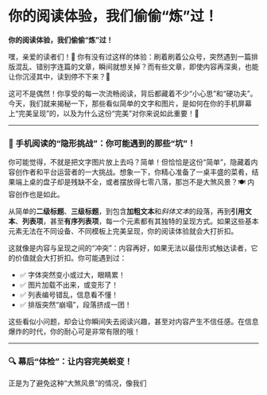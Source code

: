 # **你的阅读体验，我们偷偷“炼”过！**

**你的阅读体验，我们偷偷“炼”过！**

嘿，亲爱的读者们！👋 你有没有过这样的体验：刷着刷着公众号，突然遇到一篇排版混乱、错别字连篇的文章，瞬间就想关掉？而有些文章，即使内容再深奥，也能让你沉浸其中，读到停不下来？🤔

这可不是偶然！你享受的每一次流畅阅读，背后都藏着不少“小心思”和“硬功夫”。今天，我们就来揭秘一下，那些看似简单的文字和图片，是如何在你的手机屏幕上“完美呈现”的，以及为什么这份“完美”对你来说如此重要！🤫

---

### 📱 手机阅读的“隐形挑战”：你可能遇到的那些“坑”！

你可能觉得，不就是把文字图片放上去吗？简单！但恰恰是这份“简单”，隐藏着内容创作者和平台运营者的一大挑战。想象一下，你精心准备了一桌丰盛的菜肴，结果端上桌的盘子却是残缺不全，或者摆放得七零八落，那岂不是大煞风景？🍽️ 内容创作也是如此。

从简单的**二级标题**、**三级标题**，到包含**加粗文本**和*斜体文本*的段落，再到**引用文本**、**列表项**，甚至**有序列表项**，每一个元素都有其独特的呈现方式。如果这些基本元素无法在不同设备、不同模板上完美呈现，你的阅读体验就会大打折扣。

这就像是内容与呈现之间的“冲突”：内容再好，如果无法以最佳形式触达读者，它的价值就会大打折扣。你可能遇到过：

*   ✅ 字体突然变小或过大，眼睛累！
*   ✅ 图片加载不出来，或变形了！
*   ✅ 列表编号错乱，信息看不懂！
*   ✅ 排版突然“崩塌”，段落挤成一团！

这些看似小问题，却会让你瞬间失去阅读兴趣，甚至对内容产生不信任感。在信息爆炸的时代，你的耐心可是非常有限的哦！

---

### 🔍 幕后“体检”：让内容完美蜕变！

正是为了避免这种“大煞风景”的情况，像我们